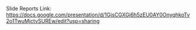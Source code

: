 Slide Reports Link: https://docs.google.com/presentation/d/1GjsCGXGj6h5zEU0AY0OnyqhkoTv2o1TwuMjctvSUREw/edit?usp=sharing
